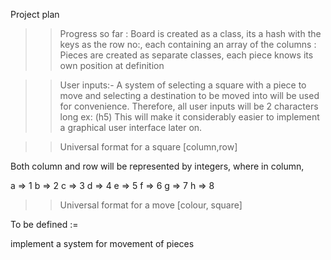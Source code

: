   Project plan

 >>Progress so far
  : Board is created as a class, its a hash with the keys as the row no:, each containing an array of the columns
  : Pieces are created as separate classes, each piece knows its own position at definition





 >> User inputs:-
  A system of selecting a square with a piece to move and selecting a destination to be moved into will be used for convenience.
  Therefore, all user inputs will be 2 characters long ex: (h5)
  This will make it considerably easier to implement a graphical user interface later on.

  >>Universal format for a square
   [column,row]

   Both column and row will be represented by integers, where in column,

   a => 1
   b => 2
   c => 3
   d => 4
   e => 5
   f => 6
   g => 7
   h => 8

  >>Universal format for a move
  [colour, square]

  To be defined :=

implement a system for movement of pieces